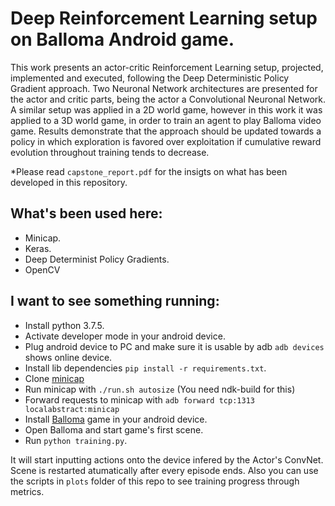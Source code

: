 # Deep Reinforcement Learning setup on Balloma Android game.

This work presents an actor-critic Reinforcement Learning setup, projected, implemented and executed, following the Deep Deterministic Policy Gradient approach. Two Neuronal Network architectures are presented for the actor and critic parts, being the actor a Convolutional Neuronal Network. A similar setup was applied in a 2D world game, however in this work it was applied to a 3D world game, in order to train an agent to play Balloma video game. Results demonstrate that the approach should be updated towards a policy in which exploration is favored over exploitation if cumulative reward evolution throughout training tends to decrease.

*Please read `capstone_report.pdf` for the insigts on what has been developed in this repository.

## What's been used here:

   - Minicap.
   - Keras.
   - Deep Determinist Policy Gradients.
   - OpenCV

## I want to see something running:
   - Install python 3.7.5.
   - Activate developer mode in your android device.
   - Plug android device to PC and make sure it is usable by adb `adb devices` shows online device.
   - Install lib dependencies `pip install -r requirements.txt`.
   - Clone [minicap](https://github.com/openstf/minicap#usage)
   - Run minicap with `./run.sh autosize` (You need ndk-build for this)
   - Forward requests to minicap with `adb forward tcp:1313 localabstract:minicap`
   - Install [Balloma](https://play.google.com/store/apps/details?id=net.blackriverstudios.balloma&hl=en) game in your android device.
   - Open Balloma and start game's first scene.
   - Run `python training.py`.

   It will start inputting actions onto the device infered by the Actor's ConvNet. Scene is restarted atumatically after every episode ends. Also you can use the scripts in `plots` folder of this repo to see training progress through metrics.
